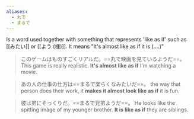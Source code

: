 ```yaml
---
aliases:
  - 丸で
  - まるで
---
```

Is a word used together with something that represents 'like as if' such as [[みたい]] or [[よう (様)]].
It means "It's almost like as if it is (....)"

>このゲームはものすごくリアルだ。==丸で映画を見ているようだ==。
>This game is really realistic. **It's almost like as if** I'm watching a movie.

>あの人の仕事の仕方は==まるで楽らくなみたいだ==。
>the way that person does their work, it **makes it almost look like as if** it is fun.

>彼は弟にそっくりだ。==まるで兄弟ようだ==。
>He looks like the spitting image of my younger brother. **It is like as if** they are siblings.